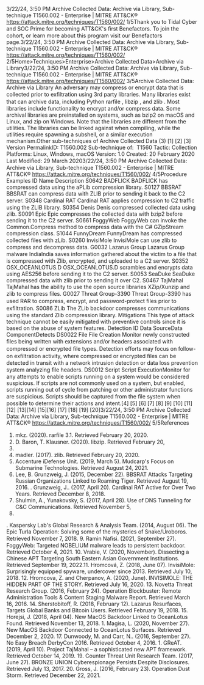 3/22/24, 3:50 PM Archive Collected Data: Archive via Library, Sub-technique T1560.002 - Enterprise | MITRE ATT&CK®
https://attack.mitre.org/techniques/T1560/002/ 1/5Thank you to Tidal Cyber and SOC Prime for becoming ATT&CK's ﬁrst Benefactors. To join the cohort, or learn more about this program visit our
Benefactors page.3/22/24, 3:50 PM Archive Collected Data: Archive via Library, Sub-technique T1560.002 - Enterprise | MITRE ATT&CK®
https://attack.mitre.org/techniques/T1560/002/ 2/5Home>Techniques>Enterprise>Archive Collected Data>Archive via Library3/22/24, 3:50 PM Archive Collected Data: Archive via Library, Sub-technique T1560.002 - Enterprise | MITRE ATT&CK®
https://attack.mitre.org/techniques/T1560/002/ 3/5Archive Collected Data: Archive via Library
An adversary may compress or encrypt data that is collected prior to exﬁltration using 3rd party libraries. Many libraries exist that can
archive data, including Python rarﬁle , libzip , and zlib . Most libraries include functionality to encrypt and/or compress data.
Some archival libraries are preinstalled on systems, such as bzip2 on macOS and Linux, and zip on Windows. Note that the libraries are
different from the utilities. The libraries can be linked against when compiling, while the utilities require spawning a subshell, or a similar
execution mechanism.Other sub-techniques of Archive Collected Data (3)
[1] [2] [3]
Version PermalinkID: T1560.002
Sub-technique of:  T1560
 
Tactic: Collection
 
Platforms: Linux, Windows, macOS
Version: 1.0
Created: 20 February 2020
Last Modiﬁed: 29 March 20203/22/24, 3:50 PM Archive Collected Data: Archive via Library, Sub-technique T1560.002 - Enterprise | MITRE ATT&CK®
https://attack.mitre.org/techniques/T1560/002/ 4/5Procedure Examples
ID Name Description
S0642 BADFLICK BADFLICK has compressed data using the aPLib compression library.
S0127 BBSRAT BBSRAT can compress data with ZLIB prior to sending it back to the C2 server.
S0348 Cardinal RAT Cardinal RAT applies compression to C2 traﬃc using the ZLIB library.
S0354 Denis Denis compressed collected data using zlib.
S0091 Epic Epic compresses the collected data with bzip2 before sending it to the C2 server.
S0661 FoggyWeb FoggyWeb can invoke the Common.Compress method to compress data with the C# GZipStream
compression class.
S1044 FunnyDream FunnyDream has compressed collected ﬁles with zLib.
S0260 InvisiMole InvisiMole can use zlib to compress and decompress data.
G0032 Lazarus Group Lazarus Group malware IndiaIndia saves information gathered about the victim to a ﬁle that is
compressed with Zlib, encrypted, and uploaded to a C2 server.
S0352 OSX\_OCEANLOTUS.D OSX\_OCEANLOTUS.D scrambles and encrypts data using AES256 before sending it to the C2 server.
S0053 SeaDuke SeaDuke compressed data with zlib prior to sending it over C2.
S0467 TajMahal TajMahal has the ability to use the open source libraries XZip/Xunzip and zlib to compress ﬁles.
G0027 Threat Group-3390 Threat Group-3390 has used RAR to compress, encrypt, and password-protect ﬁles prior to
exﬁltration.
S0086 ZLib The ZLib backdoor compresses communications using the standard Zlib compression library.
Mitigations
This type of attack technique cannot be easily mitigated with preventive controls since it is based on the abuse of system features.
Detection
ID Data SourceData ComponentDetects
DS0022 File File Creation Monitor newly constructed ﬁles being written with extensions and/or headers associated with
compressed or encrypted ﬁle types. Detection efforts may focus on follow-on exﬁltration
activity, where compressed or encrypted ﬁles can be detected in transit with a network intrusion
detection or data loss prevention system analyzing ﬁle headers.
DS0012 Script Script
ExecutionMonitor for any attempts to enable scripts running on a system would be considered
suspicious. If scripts are not commonly used on a system, but enabled, scripts running out of
cycle from patching or other administrator functions are suspicious. Scripts should be
captured from the ﬁle system when possible to determine their actions and intent.[4]
[5]
[6]
[7]
[8]
[9]
[10]
[11][12]
[13][14]
[15][16]
[17]
[18]
[19]
[20]3/22/24, 3:50 PM Archive Collected Data: Archive via Library, Sub-technique T1560.002 - Enterprise | MITRE ATT&CK®
https://attack.mitre.org/techniques/T1560/002/ 5/5References
1. mkz. (2020). rarﬁle 3.1. Retrieved February 20, 2020.
2. D. Baron, T. Klausner. (2020). libzip. Retrieved February 20,
2020.
3. madler. (2017). zlib. Retrieved February 20, 2020.
4. Accenture iDefense Unit. (2019, March 5). Mudcarp's Focus on
Submarine Technologies. Retrieved August 24, 2021.
5. Lee, B. Grunzweig, J. (2015, December 22). BBSRAT Attacks
Targeting Russian Organizations Linked to Roaming Tiger.
Retrieved August 19, 2016.
 . Grunzweig, J.. (2017, April 20). Cardinal RAT Active for Over
Two Years. Retrieved December 8, 2018.
7. Shulmin, A., Yunakovsky, S. (2017, April 28). Use of DNS
Tunneling for C&C Communications. Retrieved November 5,
2018.
 . Kaspersky Lab's Global Research & Analysis Team. (2014,
August 06). The Epic Turla Operation: Solving some of the
mysteries of Snake/Uroboros. Retrieved November 7, 2018.
9. Ramin Naﬁsi. (2021, September 27). FoggyWeb: Targeted
NOBELIUM malware leads to persistent backdoor. Retrieved
October 4, 2021.
10. Vrabie, V. (2020, November). Dissecting a Chinese APT
Targeting South Eastern Asian Government Institutions.
Retrieved September 19, 2022.11. Hromcová, Z. (2018, June 07). InvisiMole: Surprisingly
equipped spyware, undercover since 2013. Retrieved July 10,
2018.
12. Hromcova, Z. and Cherpanov, A. (2020, June). INVISIMOLE:
THE HIDDEN PART OF THE STORY. Retrieved July 16, 2020.
13. Novetta Threat Research Group. (2016, February 24).
Operation Blockbuster: Remote Administration Tools &
Content Staging Malware Report. Retrieved March 16, 2016.
14. Sherstobitoff, R. (2018, February 12). Lazarus Resurfaces,
Targets Global Banks and Bitcoin Users. Retrieved February
19, 2018.
15. Horejsi, J. (2018, April 04). New MacOS Backdoor Linked to
OceanLotus Found. Retrieved November 13, 2018.
1 . Magisa, L. (2020, November 27). New MacOS Backdoor
Connected to OceanLotus Surfaces. Retrieved December 2,
2020.
17. Dunwoody, M. and Carr, N.. (2016, September 27). No Easy
Breach DerbyCon 2016. Retrieved October 4, 2016.
1 . GReAT. (2019, April 10). Project TajMahal – a sophisticated
new APT framework. Retrieved October 14, 2019.
19. Counter Threat Unit Research Team. (2017, June 27). BRONZE
UNION Cyberespionage Persists Despite Disclosures.
Retrieved July 13, 2017.
20. Gross, J. (2016, February 23). Operation Dust Storm. Retrieved
December 22, 2021.